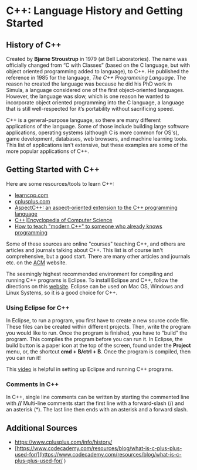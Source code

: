 # C++: Language History and Getting Started

## History of C++

Created by **Bjarne Stroustrup** in 1979 (at Bell Laboratories). The name was officially changed from “C with Classes” (based on the C language, 
but with object oriented programming added to language), to C++. He published the reference in 1985 for the language, *The C++ Programming Language*. 
The reason he created the language was because he did his PhD work in Simula, a language considered one of the first object-oriented languages. 
However, the language was slow, which is one reason he wanted to incorporate object oriented programming into the C language, a language that is 
still well-respected for it’s portability without sacrificing speed.

C++ is a general-purpose language, so there are many different applications of the language. Some of those include building large software applications, operating systems (although C is more common for OS's), game development, databases, web browsers, and machine learning tools. This list of applications isn't extensive, but these examples are some of the more popular applications of C++.

## Getting Started with C++

Here are some resources/tools to learn C++:
- [learncpp.com](https://www.learncpp.com/)
- [cplusplus.com](https://www.cplusplus.com/)
- [AspectC++: an aspect-oriented extension to the C++ programming language](https://dl.acm.org/doi/10.5555/564092.564100)
- [C++|Encyclopedia of Computer Science](https://dl.acm.org/doi/10.5555/1074100.1074189)
- [How to teach "modern C++" to someone who already knows programming](https://dl.acm.org/doi/10.1145/3160489.3160503)

Some of these sources are online "courses" teaching C++, and others are articles and journals talking about C++. This list is of course isn't comprehensive, but a good start. There are many other articles and journals etc. on the [ACM](https://www.acm.org/) website. 

The seemingly highest recommended environment for compiling and running C++ programs is Eclipse. To install Eclipse and C++, follow the directions on this [website](https://www.eclipse.org/downloads/packages/release/kepler/sr2/eclipse-ide-cc-developers). Eclipse can be used on Mac OS, Windows and Linux Systems, so it is a good choice for C++.

### Using Eclipse for C++

In Eclipse, to run a program, you first have to create a new source code file. These files can be created within different projects. Then, write the program you would like to run. Once the program is finished, you have to “build” the program. This compiles the program before you can run it. In Eclipse, the build button is a paper icon at the top of the screen, found under the **Project** menu, or, the shortcut **cmd + B/ctrl + B**. Once the program is compiled, then you can run it!

This [video](https://www.youtube.com/watch?v=kPW2tWFRqTE) is helpful in setting up Eclipse and running C++ programs.

### Comments in C++

In C++, single line comments can be written by starting the commented line with **//**
Multi-line comments start the first line with a forward-slash (/) and an asterisk (*). The last line then ends with an asterisk and a forward slash.

## Additional Sources

- [https://www.cplusplus.com/info/history/ ](https://www.cplusplus.com/info/history/ )
- [https://www.codecademy.com/resources/blog/what-is-c-plus-plus-used-for/](https://www.codecademy.com/resources/blog/what-is-c-plus-plus-used-for/ )
 


